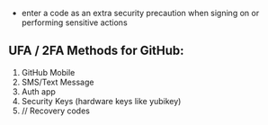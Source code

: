 
- enter a code as an extra security precaution when signing on or performing sensitive actions

## UFA / 2FA Methods for GitHub:
1. GitHub Mobile
2. SMS/Text Message
3. Auth app
4. Security Keys (hardware keys like yubikey)
5. // Recovery codes
